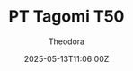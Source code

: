 ---
title: "PT Tagomi T50"
meta_title: ""
description: "Toyota TS050 Hybrid 2019 - (vrc_pt_2019_tagomi_t50) by VRC for Assetto Corsa"
date: 2025-05-13T11:06:00Z
thumb: cVZQKNs
mainimage: QNBydG3
cargallery: ["V7DQKTE", "3oCgwI1", "9bLGIav"]
categories: ["Car"]
author: "Theodora"
tags: ["Toyota", "LMP1", "Le Mans Prototype", "R2R", "2019", "VRC", "Japan"]
draft: false
link: https://mods.to/GccD68390cc3201c0
zipsize: 169 MB
manu: Toyota
country: Japan
year: 2019
class: LMP1
drivetrain: RWD
engine: 2.4L V6 Turbo
gb: 6-speed
power: "1032 Bhp"
torque: "-"
mass: "878"
speed: "340"
accel: "1.7 seconds"
creator: VRC
version: "1.1"
csp: 0.2.4
realname: "Toyota TS050 Hybrid"
carname: VRC PT Tagomi T50
livery: "Included"
r2r: 1
host: mods
---